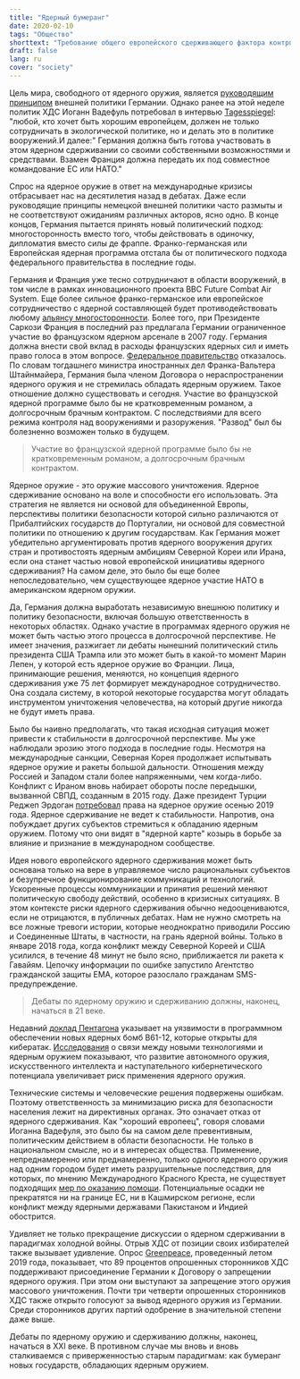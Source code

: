 ```yaml
---
title: "Ядерный бумеранг"
date: 2020-02-10
tags: "Общество"
shorttext: "Требование общего европейского сдерживающего фактора контрпродуктивно. В будущем может появиться еще больше государств, обладающих ядерным оружием."
draft: false
lang: ru
cover: "society"
---
```


Цель мира, свободного от ядерного оружия, является [руководящим принципом](https://www.auswaertiges-amt.de/en/aussenpolitik/themen/abruestung/-/218358 "AGermany as an active partner for global disarmament and arms control") внешней политики Германии. Однако ранее на этой неделе политик ХДС Иоганн Вадефуль потребовал в интервью [Tagesspiegel](https://www.tagesspiegel.de/politik/interview-mit-unions-fraktionsvize-johann-wadephul-wir-sollten-uns-an-nuklearer-abschreckung-beteiligen/25500266.html "Wir sollten uns an nuklearer Abschreckung beteiligen"): "любой, кто хочет быть хорошим европейцем, должен не только сотрудничать в экологической политике, но и делать это в политике вооружений.И далее:" Германия должна быть готова участвовать в этом ядерном сдерживании со своими собственными возможностями и средствами. Взамен Франция должна передать их под совместное командование ЕС или НАТО."

Спрос на ядерное оружие в ответ на международные кризисы отбрасывает нас на десятилетия назад в дебатах. Даже если руководящие принципы немецкой внешней политики часто размыты и не соответствуют ожиданиям различных акторов, ясно одно. В конце концов, Германия пытается принять новый политический подход: многосторонность вместо того, чтобы действовать в одиночку, дипломатия вместо силы де фраппе. Франко-германская или Европейская ядерная программа отстала бы от политического подхода федерального правительства в последние годы.

Германия и Франция уже тесно сотрудничают в области вооружений, в том числе в рамках инновационного проекта ВВС Future Combat Air System. Еще более сильное франко-германское или европейское сотрудничество с ядерной составляющей будет противодействовать любому [альянсу многосторонности](https://www.auswaertiges-amt.de/en/aussenpolitik/network-international-team-players/2130410 "Alliance for Multilateralism: Fostering a network of international team players"). Более того, при Президенте Саркози Франция в последний раз предлагала Германии ограниченное участие во французском ядерном арсенале в 2007 году. Германия должна внести свой вклад в расходы французских ядерных сил и иметь право голоса в этом вопросе. [Федеральное правительство](https://foreignpolicy.com/2007/09/17/sarkozy-tries-to-slip-merkel-some-nukes/ "Sarkozy tries to slip Merkel some nukes") отказалось. По словам тогдашнего министра иностранных дел Франка-Вальтера Штайнмайера, Германия была членом Договора о нераспространении ядерного оружия и не стремилась обладать ядерным оружием. Такое отношение должно существовать и сегодня. Участие во французской ядерной программе было бы не кратковременным романом, а долгосрочным брачным контрактом. С последствиями для всего режима контроля над вооружениями и разоружения. "Развод" был бы болезненно возможен только в будущем.

> Участие во французской ядерной программе было бы не кратковременным романом, а долгосрочным брачным контрактом.

Ядерное оружие - это оружие массового уничтожения. Ядерное сдерживание основано на воле и способности его использовать. Эта стратегия не является ни основой для объединенной Европы, перспективы политики безопасности которой сильно различаются от Прибалтийских государств до Португалии, ни основой для совместной политики по отношению к другим государствам. Как Германия может убедительно аргументировать против ядерного вооружения других стран и противостоять ядерным амбициям Северной Кореи или Ирана, если она станет частью новой европейской инициативы ядерного сдерживания? На самом деле, это было бы еще более непоследовательно, чем существующее ядерное участие НАТО в американском ядерном оружии.

Да, Германия должна выработать независимую внешнюю политику и политику безопасности, включая большую ответственность в некоторых областях. Однако участие в программах ядерного оружия не может быть частью этого процесса в долгосрочной перспективе. Не имеет значения, разжигает ли дебаты нынешний политический стиль президента США Трампа или это может быть в какой-то момент Марин Лепен, у которой есть ядерное оружие во Франции. Лица, принимающие решения, меняются, но концепция ядерного сдерживания уже 75 лет формирует международное сотрудничество. Она создала систему, в которой некоторые государства могут обладать инструментом уничтожения человечества, на который другие никогда не будут иметь права.

Было бы наивно предполагать, что такая исходная ситуация может привести к стабильности в долгосрочной перспективе. Мы уже наблюдали эрозию этого подхода в последние годы. Несмотря на международные санкции, Северная Корея продолжает испытывать ядерное оружие и ракеты большой дальности. Отношения между Россией и Западом стали более напряженными, чем когда-либо. Конфликт с Ираном вновь набирает обороты после передышки, вызванной СВПД, созданным в 2015 году. Даже президент Турции Реджеп Эрдоган [потребовал](https://foreignpolicy.com/2019/11/01/turkey-long-nuclear-dreams-erdogan-bomb/ "Turkey Has Long Had Nuclear Dreams") права на ядерное оружие осенью 2019 года. Ядерное сдерживание не ведет к стабильности. Напротив, она побуждает других субъектов стремиться к обладанию ядерным оружием. Потому что они видят в "ядерной карте" козырь в борьбе за влияние и признание в международном сообществе.

Идея нового европейского ядерного сдерживания может быть основана только на вере в управляемое число рациональных субъектов и безупречное функционирование коммуникаций и технологий. Ускоренные процессы коммуникации и принятия решений меняют политическую свободу действий, особенно в кризисных ситуациях. В этом контексте риски ядерного сдерживания обычно недооцениваются, если не отрицаются, в публичных дебатах. Нам не нужно смотреть на все ложные тревоги истории, которые неоднократно приводили Россию и Соединенные Штаты, в частности, на грань ядерной войны. Только в январе 2018 года, когда конфликт между Северной Кореей и США усилился, в течение 48 минут не было ясно, приближается ли ракета к Гавайям. Цепочку информации по ошибке запустило Агентство гражданской защиты EMA, которое разослало гражданам SMS-предупреждение.

> Дебаты по ядерному оружию и сдерживанию должны, наконец, начаться в 21 веке.

Недавний [доклад Пентагона](/static/downloads/2019b61.pdf "B61 Mod 12 Life Extension Program Tail Kit Assembly") указывает на уязвимости в программном обеспечении новых ядерных бомб B61-12, которые открыты для кибератак. [Исследования](https://www.icanw.org/emergingtechnologies "Emerging technologies and nuclear risks") о связи между новыми технологиями и ядерным оружием показывают, что развитие автономного оружия, искусственного интеллекта и наступательного кибернетического потенциала увеличивает риск применения ядерного оружия.

Технические системы и человеческие решения подвержены ошибкам. Поэтому ответственность за минимизацию риска для безопасности населения лежит на директивных органах. Это означает отказ от ядерного сдерживания. Как "хороший европеец", говоря словами Иоганна Вадефуля, это было бы на самом деле превентивным, политическим действием в области безопасности. Не только в национальном смысле, но и в интересах общества. Применение, непреднамеренно или преднамеренно, только одного ядерного оружия над одним городом будет иметь разрушительные последствия, для которых, по мнению Международного Красного Креста, не существует подходящих [мер по оказанию помощи](https://www.icrc.org/en/nuclear-weapons-a-threat-to-humanity "Nuclear weapons - an intolerable threat to humanity"). Потенциальные осадки не прекратятся ни на границе ЕС, ни в Кашмирском регионе, если конфликт между ядерными державами Пакистаном и Индией обострится.

Удивляет не только прекращение дискуссии о ядерном сдерживании в парадигмах холодной войны. Отрыв ХДС от позиции своих избирателей также вызывает удивление. Опрос [Greenpeace](/static/downloadsumfrage_ende_inf-vertrag.pdf "Greenpeace Umfrage"), проведенный летом 2019 года, показывает, что 89 процентов опрошенных сторонников ХДС поддерживают присоединение Германии к Договору о запрещении ядерного оружия. При этом они выступают за запрещение этого оружия массового уничтожения. Почти три четверти опрошенных сторонников ХДС также открыто голосуют за вывод ядерного оружия из Германии. Среди сторонников других партий одобрение в значительной степени даже выше.

Дебаты по ядерному оружию и сдерживанию должны, наконец, начаться в XXI веке. В противном случае мы вновь и вновь сталкиваемся с приверженностью старым парадигмам: как бумеранг новых государств, обладающих ядерным оружием.
